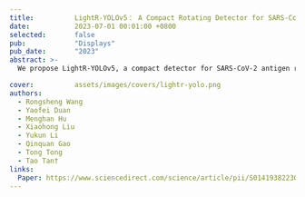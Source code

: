 ```yaml
---
title:          LightR-YOLOv5： A Compact Rotating Detector for SARS-CoV-2 Antigen-Detection Rapid Diagnostic Test Results
date:           2023-07-01 00:01:00 +0800
selected:       false
pub:            "Displays"
pub_date:       "2023"
abstract: >-
  We propose LightR-YOLOv5, a compact detector for SARS-CoV-2 antigen rapid test results that uses a lightweight feature extractor and attention modules to localize results, outperforming other object detectors while being only 2.03MB in size for efficient deployment as a verification tool.

cover:          assets/images/covers/lightr-yolo.png
authors:
  - Rongsheng Wang
  - Yaofei Duan
  - Menghan Hu
  - Xiaohong Liu
  - Yukun Li
  - Qinquan Gao
  - Tong Tong
  - Tao Tan†
links:
  Paper: https://www.sciencedirect.com/science/article/pii/S0141938223000367
---
```

